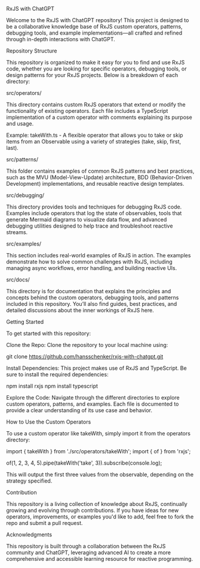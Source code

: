 RxJS with ChatGPT

Welcome to the RxJS with ChatGPT repository! This project is designed to be a collaborative knowledge base of RxJS custom operators, patterns, debugging tools, and example implementations—all crafted and refined through in-depth interactions with ChatGPT.

Repository Structure

This repository is organized to make it easy for you to find and use RxJS code, whether you are looking for specific operators, debugging tools, or design patterns for your RxJS projects. Below is a breakdown of each directory:

src/operators/

This directory contains custom RxJS operators that extend or modify the functionality of existing operators. Each file includes a TypeScript implementation of a custom operator with comments explaining its purpose and usage.

Example: takeWith.ts - A flexible operator that allows you to take or skip items from an Observable using a variety of strategies (take, skip, first, last).

src/patterns/

This folder contains examples of common RxJS patterns and best practices, such as the MVU (Model-View-Update) architecture, BDD (Behavior-Driven Development) implementations, and reusable reactive design templates.

src/debugging/

This directory provides tools and techniques for debugging RxJS code. Examples include operators that log the state of observables, tools that generate Mermaid diagrams to visualize data flow, and advanced debugging utilities designed to help trace and troubleshoot reactive streams.

src/examples/

This section includes real-world examples of RxJS in action. The examples demonstrate how to solve common challenges with RxJS, including managing async workflows, error handling, and building reactive UIs.

src/docs/

This directory is for documentation that explains the principles and concepts behind the custom operators, debugging tools, and patterns included in this repository. You’ll also find guides, best practices, and detailed discussions about the inner workings of RxJS here.

Getting Started

To get started with this repository:

Clone the Repo: Clone the repository to your local machine using:

git clone https://github.com/hansschenker/rxjs-with-chatgpt.git

Install Dependencies: This project makes use of RxJS and TypeScript. Be sure to install the required dependencies:

npm install rxjs
npm install typescript

Explore the Code: Navigate through the different directories to explore custom operators, patterns, and examples. Each file is documented to provide a clear understanding of its use case and behavior.

How to Use the Custom Operators

To use a custom operator like takeWith, simply import it from the operators directory:

import { takeWith } from './src/operators/takeWith';
import { of } from 'rxjs';

of(1, 2, 3, 4, 5).pipe(takeWith('take', 3)).subscribe(console.log);

This will output the first three values from the observable, depending on the strategy specified.

Contribution

This repository is a living collection of knowledge about RxJS, continually growing and evolving through contributions. If you have ideas for new operators, improvements, or examples you'd like to add, feel free to fork the repo and submit a pull request.

Acknowledgments

This repository is built through a collaboration between the RxJS community and ChatGPT, leveraging advanced AI to create a more comprehensive and accessible learning resource for reactive programming.

